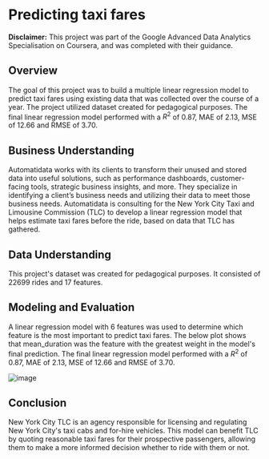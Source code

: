 # Predicting taxi fares 
**Disclaimer:** This project was part of the Google Advanced Data Analytics Specialisation on Coursera, and was completed with their guidance.

## Overview
The goal of this project was to build a multiple linear regression model to predict taxi fares using existing data that was collected over the course of a year. The project utilized dataset created for pedagogical purposes. The final linear regression model performed with a $R^2$ of 0.87, MAE of 2.13, MSE of 12.66 and RMSE of 3.70.

## Business Understanding
Automatidata works with its clients to transform their unused and stored data into useful solutions, such as performance dashboards, customer-facing tools, strategic business insights, and more. They specialize in identifying a client’s business needs and utilizing their data to meet those business needs. Automatidata is consulting for the New York City Taxi and Limousine Commission (TLC) to develop a linear regression model that helps estimate taxi fares before the ride, based on data that TLC has gathered.

## Data Understanding
This project's dataset was created for pedagogical purposes. It consisted of 22699 rides and 17 features.

## Modeling and Evaluation
A linear regression model with 6 features was used to determine which feature is the most important to predict taxi fares. The below plot shows that mean_duration was the feature with the greatest weight in the model's final prediction. The final linear regression model performed with a $R^2$ of 0.87, MAE of 2.13, MSE of 12.66 and RMSE of 3.70.

![image](https://github.com/user-attachments/assets/fb5bc3db-093c-474d-8767-6122e718c391)

## Conclusion
New York City TLC is an agency responsible for licensing and regulating New York City's taxi cabs and for-hire vehicles. This model can benefit TLC by quoting reasonable taxi fares for their prospective passengers, allowing them to make a more informed decision whether to ride with them or not.
